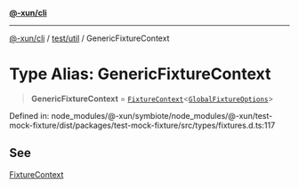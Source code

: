 [**@-xun/cli**](../../../README.md)

***

[@-xun/cli](../../../README.md) / [test/util](../README.md) / GenericFixtureContext

# Type Alias: GenericFixtureContext

> **GenericFixtureContext** = [`FixtureContext`](FixtureContext.md)\<[`GlobalFixtureOptions`](GlobalFixtureOptions.md)\>

Defined in: node\_modules/@-xun/symbiote/node\_modules/@-xun/test-mock-fixture/dist/packages/test-mock-fixture/src/types/fixtures.d.ts:117

## See

[FixtureContext](FixtureContext.md)
